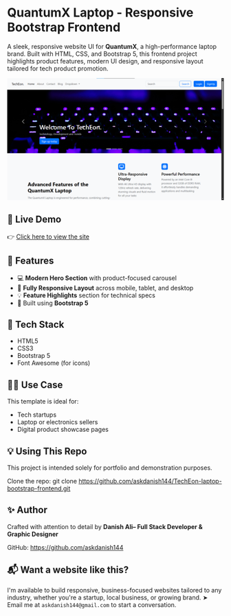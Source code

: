 # QuantumX Laptop - Responsive Bootstrap Frontend

A sleek, responsive website UI for **QuantumX**, a high-performance laptop brand. Built with HTML, CSS, and Bootstrap 5, this frontend project highlights product features, modern UI design, and responsive layout tailored for tech product promotion.

![QuantumX Screenshot](./Screenshot.png)

## 🚀 Live Demo
👉 [Click here to view the site](https://askdanish144.github.io/TechEon-laptop-bootstrap-frontend/)

## 📌 Features

- 💻 **Modern Hero Section** with product-focused carousel
- 📱 **Fully Responsive Layout** across mobile, tablet, and desktop
- 💡 **Feature Highlights** section for technical specs
- 🧩 Built using **Bootstrap 5**

## 🧰 Tech Stack

- HTML5
- CSS3
- Bootstrap 5
- Font Awesome (for icons)

## 🧑‍💼 Use Case

This template is ideal for:
- Tech startups
- Laptop or electronics sellers
- Digital product showcase pages

## 💡 Using This Repo

This project is intended solely for portfolio and demonstration purposes.

Clone the repo:
   git clone https://github.com/askdanish144/TechEon-laptop-bootstrap-frontend.git

## ✨ Author

Crafted with attention to detail by **Danish Ali– Full Stack Developer & Graphic Designer**

GitHub: https://github.com/askdanish144

## 📬 Want a website like this?

I'm available to build responsive, business-focused websites tailored to any industry, whether you're a startup, local business, or growing brand.
➤ Email me at `askdanish144@gmail.com` to start a conversation.
